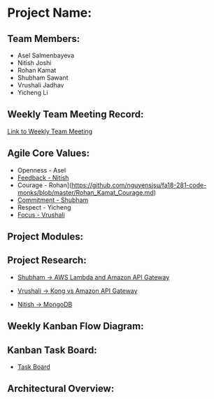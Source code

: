 # Project Name:

## Team Members:
* Asel Salmenbayeva
* Nitish Joshi
* Rohan Kamat
* Shubham Sawant
* Vrushali Jadhav
* Yicheng Li

## Weekly Team Meeting Record:
[Link to Weekly Team Meeting](https://github.com/nguyensjsu/fa18-281-code-monks/blob/master/Documentation/Minutes%20of%20Meeting.md)

## Agile Core Values:
* Openness - Asel
* [Feedback - Nitish](https://github.com/nguyensjsu/fa18-281-code-monks/blob/master/Nitish%20Joshi/Feedback_Nitish_Joshi.md)
* Courage - Rohan](https://github.com/nguyensjsu/fa18-281-code-monks/blob/master/Rohan_Kamat_Courage.md)
* [Commitment - Shubham](https://github.com/nguyensjsu/fa18-281-code-monks/blob/master/Shubham%20Sawant/Commitment-Shubham-Sawant.md)
* Respect - Yicheng
* [Focus - Vrushali](https://github.com/nguyensjsu/fa18-281-code-monks/blob/master/Vrushali%20Jadhav/Scrum%20value%20-%20Focus.md)

## Project Modules:

## Project Research:

* [Shubham -> AWS Lambda and Amazon API Gateway](https://github.com/nguyensjsu/fa18-281-code-monks/blob/master/Shubham%20Sawant/Research/AWS%20Lambda.md)

* [Vrushali -> Kong vs Amazon API Gateway](https://github.com/nguyensjsu/fa18-281-code-monks/blob/master/Vrushali%20Jadhav/Research-KongVSAmazonAPI)

* [Nitish -> MongoDB](https://github.com/nguyensjsu/fa18-281-code-monks/blob/master/Nitish%20Joshi/Research/Mongodb.md)

## Weekly Kanban Flow Diagram:

## Kanban Task Board:
* [Task Board](https://github.com/nguyensjsu/fa18-281-code-monks/projects/2)

## Architectural Overview:

